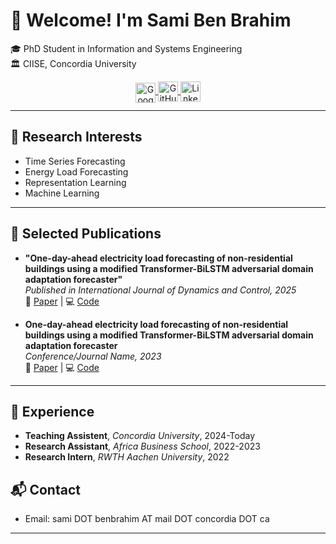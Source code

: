 <link rel="stylesheet" href="https://cdnjs.cloudflare.com/ajax/libs/font-awesome/6.4.2/css/all.min.css">
<link rel="stylesheet" href="assets/style.css">

<!-- 
<div align="center">
 <h1></h1>
</div>
-->
# 👋 Welcome! I'm **Sami Ben Brahim**

🎓 PhD Student in Information and Systems Engineering  
🏛️ CIISE, Concordia University  

<!-- Social Icons -->
<div style="text-align: center;">
<a href="https://scholar.google.com/citations?hl=fr&user=JeOYd2EAAAAJ" target="_blank" class="social-icon">
<img src="https://upload.wikimedia.org/wikipedia/commons/thumb/c/c7/Google_Scholar_logo.svg/32px-Google_Scholar_logo.svg.png" alt="Google Scholar" width="32" style="vertical-align: middle; margin-bottom: -4px;">
</a>
<a href="https://github.com/lear-ner97" target="_blank" class="social-icon">
<img src="https://cdn.jsdelivr.net/gh/devicons/devicon/icons/github/github-original.svg" width="32" alt="GitHub" style="vertical-align: middle;">
</a>
<a href="https://ca.linkedin.com/in/sami-ben-brahim" target="_blank" class="social-icon">
<img src="https://cdn.jsdelivr.net/npm/simple-icons@v7/icons/linkedin.svg" width="32" alt="LinkedIn" style="vertical-align: middle;">
</a>
<a href="https://medium.com/@sami.benbrahim" target="_blank" class="social-icon">
<i class="fab fa-medium fa-2x" style="vertical-align: middle;"></i>
</a>
</div>



<!--
## 🧑‍💻 About Me

I am a PhD student at Concordia University. 
-->
---

## 🧠 Research Interests

- Time Series Forecasting
- Energy Load Forecasting
- Representation Learning
- Machine Learning
  
---

## 📄 Selected Publications

- **"One-day-ahead electricity load forecasting of non-residential buildings using a modified Transformer-BiLSTM adversarial domain adaptation forecaster"**  
_Published in International Journal of Dynamics and Control, 2025_  
🔗 [Paper](https://doi.org/10.1007/s40435-025-01701-x) | 💻 [Code](https://github.com/lear-ner97/Transformer-LSTM-DAF)


- **One-day-ahead electricity load forecasting of non-residential buildings using a modified Transformer-BiLSTM adversarial domain adaptation forecaster**  
_Conference/Journal Name, 2023_  
🔗 [Paper](https://ieeexplore.ieee.org/document/9765941) | 💻 [Code](https://github.com/lear-ner97/gas_demand_forecasting) 

<!--
---

## 📄 Curriculum Vitae (CV)

- [Download my CV (PDF)](cv.pdf)
-->
---
## 💼 Experience
- **Teaching Assistent**, *Concordia University*, 2024-Today
- **Research Assistant**, *Africa Business School*, 2022-2023
- **Research Intern**, *RWTH Aachen University*, 2022


## 📬 Contact

- Email: sami DOT benbrahim AT mail DOT concordia DOT ca  

---
<!--
<style>
a { margin: 0 10px; text-decoration: none; }
</style>
-->
